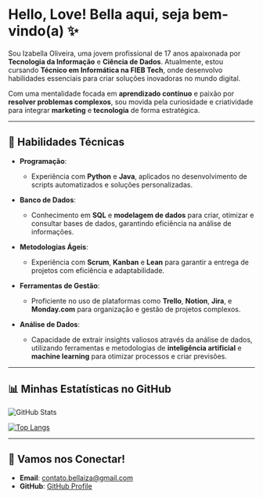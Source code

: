 # Hello, Love! Bella aqui, seja bem-vindo(a) ✨

Sou Izabella Oliveira, uma jovem profissional de 17 anos apaixonada por **Tecnologia da Informação** e **Ciência de Dados**. Atualmente, estou cursando **Técnico em Informática na FIEB Tech**, onde desenvolvo habilidades essenciais para criar soluções inovadoras no mundo digital.

Com uma mentalidade focada em **aprendizado contínuo** e paixão por **resolver problemas complexos**, sou movida pela curiosidade e criatividade para integrar **marketing** e **tecnologia** de forma estratégica.

---

## 🔧 **Habilidades Técnicas**

- **Programação**: 
  - Experiência com **Python** e **Java**, aplicados no desenvolvimento de scripts automatizados e soluções personalizadas.
  
- **Banco de Dados**: 
  - Conhecimento em **SQL** e **modelagem de dados** para criar, otimizar e consultar bases de dados, garantindo eficiência na análise de informações.

- **Metodologias Ágeis**:
  - Experiência com **Scrum**, **Kanban** e **Lean** para garantir a entrega de projetos com eficiência e adaptabilidade.
  
- **Ferramentas de Gestão**:
  - Proficiente no uso de plataformas como **Trello**, **Notion**, **Jira**, e **Monday.com** para organização e gestão de projetos complexos.

- **Análise de Dados**:
  - Capacidade de extrair insights valiosos através da análise de dados, utilizando ferramentas e metodologias de **inteligência artificial** e **machine learning** para otimizar processos e criar previsões.
  
---

## 📊 **Minhas Estatísticas no GitHub**
![GitHub Stats](https://github-readme-stats.vercel.app/api?username=bellaizaoliveira&show_icons=true&theme=radical)

[![Top Langs](https://github-readme-stats.vercel.app/api/top-langs/?username=bellaizaoliveira&layout=compact&theme=radical)](https://github.com/anuraghazra/github-readme-stats)

---

## 💌 **Vamos nos Conectar!**

- **Email**: [contato.bellaiza@gmail.com](mailto:contato.bellaiza@gmail.com)
- **GitHub**: [GitHub Profile](https://github.com/bellaizaoliveira)
